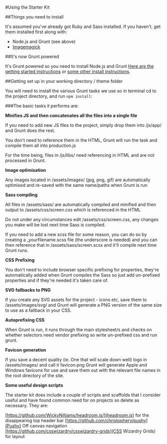 #Using the Starter Kit

##Things you need to install

It's assumed you've already got Ruby and Sass installed. If you haven't, get them installed first along with:

* Node.js and Grunt (see above)
* [Imagemagick](http://www.imagemagick.org/script/install-source.php)

##It's now Grunt powered

It's Grunt powered so you need to install Node.js and Grunt [Here are the getting started instructions](http://gruntjs.com/getting-started) or [some other install instructions](http://24ways.org/2013/grunt-is-not-weird-and-hard/).

##Getting set up in your working directory / theme folder

You will need to install the various Grunt tasks we use so in terminal cd to the project directory, and run `npm install`:

###The basic tasks it performs are:

**Minifies JS and then concatenates all the files into a single file**

If you need to add new JS files to the project, simply drop them into /js/app/ and Grunt does the rest.

You don't need to reference them in the HTML, Grunt will run the task and compile them all into production.js

For the time being, files in /js/libs/ need referencing in HTML and are not processed in Grunt.

**Image optimisation**

Any images located in /assets/images/ (jpg, png, gif) are automatically optimised and re-saved with the same name/paths when Grunt is run

**Sass compiling**

All files in /assets/sass/ are automatically compiled and minified and then output to /assets/css/screen.css which is referenced in the HTML

Do not under any circumstances edit /assets/css/screen.css, any changes you make will be lost next time Sass is compiled.

If you need to add a new scss file for some reason, you can do so by creating a _yourfilename.scss file (the underscore is needed) and you can then reference that in /assets/sass/screen.scss and it'll compile next time Grunt runs.

**CSS Prefixing**

You don't need to include browser specific prefixing for properties, they're automatically added when Grunt compiles the
Sass so just add un-prefixed properties and if they're needed it's taken care of.

**SVG fallbacks to PNG**

If you create any SVG assets for the project - icons etc, save them to /assets/images/svg/ and Grunt will generate a PNG version of the same size to use as a fallback in your CSS.

**Autoprefixing CSS**

When Grunt is run, it runs through the main stylesheet/s and checks on whether selectors need vendor prefixing so write un-prefixed css and run grunt.

**Favicon generation**

If you save a decent quality (ie. One that will scale down well) logo in /assets/images/ and call it favicon.png Grunt will generate Apple and Windows favicons for use and save them out with the relevant file names in the root directory of the site.

**Some useful design scripts**

The starter kit does include a couple of scripts and scaffolds that I consider useful and have found common need for on projects so delete as necessary. They are:

[https://github.com/WickyNilliams/headroom.js/](headroom.js) for the disappearing top header bar
[https://github.com/christophery/pushy](Pushy) Off canvas navigation
[https://github.com/csswizardry/csswizardry-grids](CSS Wizardry Grids) for layout